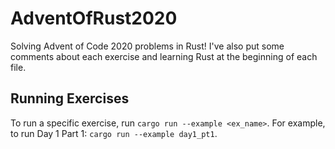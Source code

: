 # AdventOfRust2020
Solving Advent of Code 2020 problems in Rust! I've also put some comments about each exercise and learning Rust at the beginning of each file.

## Running Exercises
To run a specific exercise, run `cargo run --example <ex_name>`.
For example, to run Day 1 Part 1: `cargo run --example day1_pt1`.
